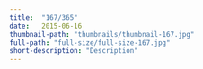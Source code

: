 ```yaml
---
title:  "167/365"
date:   2015-06-16
thumbnail-path: "thumbnails/thumbnail-167.jpg"
full-path: "full-size/full-size-167.jpg"
short-description: "Description"
---
```

